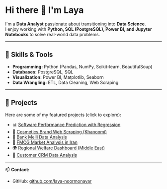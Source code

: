 # Hi there 👋 I'm Laya

I'm a **Data Analyst** passionate about transitioning into **Data Science**.  
I enjoy working with **Python, SQL (PostgreSQL), Power BI, and Jupyter Notebooks** to solve real-world data problems.  

---

## 🔹 Skills & Tools
- **Programming:** Python (Pandas, NumPy, Scikit-learn, BeautifulSoup)
- **Databases:** PostgreSQL, SQL
- **Visualization:** Power BI, Matplotlib, Seaborn
- **Data Wrangling:** ETL, Data Cleaning, Web Scraping

---

## 🔹 Projects
Here are some of my featured projects (click to explore):

- 📊 [Software Performance Prediction with Regression](./software-performance-regression)  
- 💄 [Cosmetics Brand Web Scraping (Khanoomi)](./cosmetics-scraping-khanoomi)  
- 🏦 [Bank Melli Data Analysis](./bank-melli-data-analysis)  
- 🛒 [FMCG Market Analysis in Iran](./fmcg-market-analysis)  
- 🌍 [Regional Welfare Dashboard (Middle East)](./regional-welfare-dashboard)  
- 👥 [Customer CRM Data Analysis](./customer-crm-data-analysis)

---

📫 **Contact:**  
- GitHub: [github.com/laya-noormonavar](https://github.com/lenia-data)
